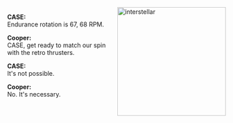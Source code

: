 <a href="https://www.youtube.com/watch?v=TV1767i8X4Q">
  <img src="https://i.giphy.com/media/hX1DSaHgxkYog/giphy.webp" alt="interstellar" align="right" height="250px">
</a>

**CASE:**  
Endurance rotation is 67, 68 RPM.

**Cooper:**  
CASE, get ready to match our spin with the retro thrusters.

**CASE:**  
It's not possible.

**Cooper:**  
No. It's necessary.
